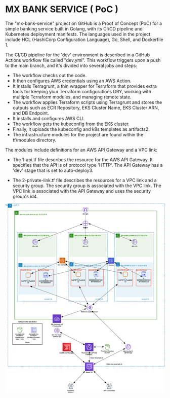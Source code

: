 # MX BANK SERVICE ( PoC )

The "mx-bank-service" project on GitHub is a Proof of Concept (PoC) for a simple banking service built in Golang, with its CI/CD pipeline and Kubernetes deployment manifests. The languages used in the project include HCL (HashiCorp Configuration Language), Go, Shell, and Dockerfile​1​.

The CI/CD pipeline for the 'dev' environment is described in a GitHub Actions workflow file called "dev.yml". This workflow triggers upon a push to the main branch, and it's divided into several jobs and steps:

* The workflow checks out the code.
* It then configures AWS credentials using an AWS Action.
* It installs Terragrunt, a thin wrapper for Terraform that provides extra tools for keeping your Terraform configurations DRY, working with multiple Terraform modules, and managing remote state.
* The workflow applies Terraform scripts using Terragrunt and stores the outputs such as ECR Repository, EKS Cluster Name, EKS Cluster ARN, and DB Endpoint.
* It installs and configures AWS CLI.
* The workflow gets the kubeconfig from the EKS cluster.
* Finally, it uploads the kubeconfig and k8s templates as artifacts​2​.
* The infrastructure modules for the project are found within the tf/modules directory. 

The modules include definitions for an AWS API Gateway and a VPC link:

* The 1-api.tf file describes the resource for the AWS API Gateway. It specifies that the API is of protocol type 'HTTP'. The API Gateway has a 'dev' stage that is set to auto-deploy​3​.

* The 2-private-link.tf file describes the resources for a VPC link and a security group. The security group is associated with the VPC link. The VPC link is associated with the API Gateway and uses the security group's id​4​.

![alt text](./architecture.png?raw=true)